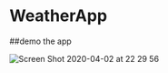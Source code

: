 # WeatherApp

##demo the app 

![Screen Shot 2020-04-02 at 22 29 56](https://user-images.githubusercontent.com/47301878/78503812-9b602280-7771-11ea-87fc-cd5b5fb99cd1.png)

